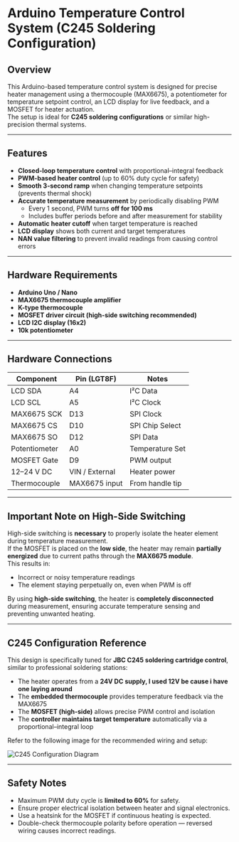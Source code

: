 # Arduino Temperature Control System (C245 Soldering Configuration)

## Overview
This Arduino-based temperature control system is designed for precise heater management using a thermocouple (MAX6675), a potentiometer for temperature setpoint control, an LCD display for live feedback, and a MOSFET for heater actuation.  
The setup is ideal for **C245 soldering configurations** or similar high-precision thermal systems.

---

## Features
- **Closed-loop temperature control** with proportional–integral feedback  
- **PWM-based heater control** (up to 60% duty cycle for safety)  
- **Smooth 3-second ramp** when changing temperature setpoints (prevents thermal shock)  
- **Accurate temperature measurement** by periodically disabling PWM  
  - Every 1 second, PWM turns **off for 100 ms**
  - Includes buffer periods before and after measurement for stability  
- **Automatic heater cutoff** when target temperature is reached  
- **LCD display** shows both current and target temperatures  
- **NAN value filtering** to prevent invalid readings from causing control errors

---

## Hardware Requirements
- **Arduino Uno / Nano**
- **MAX6675 thermocouple amplifier**
- **K-type thermocouple**
- **MOSFET driver circuit (high-side switching recommended)**
- **LCD I2C display (16x2)**
- **10k potentiometer**

 ---
## Hardware Connections

| Component | Pin (LGT8F) | Notes |
|------------|--------------|-------|
| LCD SDA | A4 | I²C Data |
| LCD SCL | A5 | I²C Clock |
| MAX6675 SCK | D13 | SPI Clock |
| MAX6675 CS | D10 | SPI Chip Select |
| MAX6675 SO | D12 | SPI Data |
| Potentiometer | A0 | Temperature Set |
| MOSFET Gate | D9 | PWM output |
| 12–24 V DC | VIN / External | Heater power |
| Thermocouple | MAX6675 input | From handle tip |

---

## Important Note on High-Side Switching
High-side switching is **necessary** to properly isolate the heater element during temperature measurement.  
If the MOSFET is placed on the **low side**, the heater may remain **partially energized** due to current paths through the **MAX6675 module**.  
This results in:
- Incorrect or noisy temperature readings  
- The element staying perpetually on, even when PWM is off  

By using **high-side switching**, the heater is **completely disconnected** during measurement, ensuring accurate temperature sensing and preventing unwanted heating.

---

## C245 Configuration Reference
This design is specifically tuned for **JBC C245 soldering cartridge control**, similar to professional soldering stations:
- The heater operates from a **24V DC supply, I used 12V be cause i have one laying around**
- The **embedded thermocouple** provides temperature feedback via the MAX6675
- The **MOSFET (high-side)** allows precise PWM control and isolation  
- The **controller maintains target temperature** automatically via a proportional–integral loop  

Refer to the following image for the recommended wiring and setup:

![C245 Configuration Diagram](images.png)

---

## Safety Notes
- Maximum PWM duty cycle is **limited to 60%** for safety.
- Ensure proper electrical isolation between heater and signal electronics.
- Use a heatsink for the MOSFET if continuous heating is expected.
- Double-check thermocouple polarity before operation — reversed wiring causes incorrect readings.

